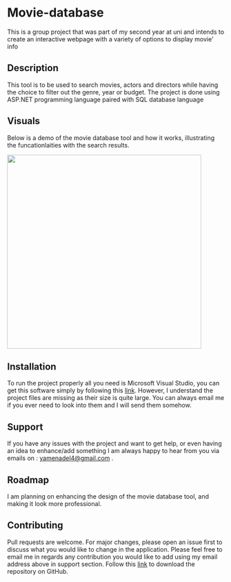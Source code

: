 # Movie-database
This is a group project that was part of my second year at uni and intends to create an interactive webpage with a variety of options to display movie' info

## Description
This tool is to be used to search movies, actors and directors while having the choice to filter out the genre, year or budget. The project is done using ASP.NET programming language paired with SQL database language


## Visuals
Below is a demo of the movie database tool and how it works, illustrating the funcationlaities with the search results.

<img src="Video/demo.gif"  width="450" height="450">

## Installation

To run the project properly all you need is Microsoft Visual Studio, you can get this software simply by following this [link](https://visualstudio.microsoft.com/downloads/). However, I understand the project files are missing as their size is quite large. You can always email me if you ever need to look into them and I will send them somehow.


## Support
If you have any issues with the project and want to get help, or even having an idea to enhance/add something I am always happy to hear from you via emails on : yamenadel4@gmail.com .


## Roadmap
I am planning on enhancing the design of the movie database tool, and making it look more professional.

## Contributing
Pull requests are welcome. For major changes, please open an issue first to discuss what you would like to change in the application. Please feel free to email me in regards any contribution you would like to add using my email address above in support section. Follow this [link](https://github.com/YamenEdel/Movie-database) to download the repository on GitHub. 
